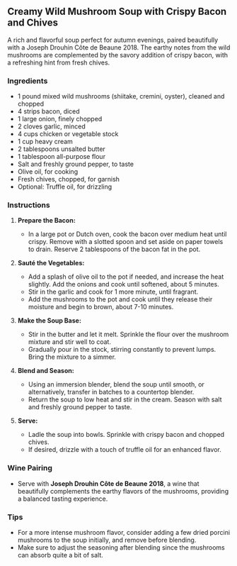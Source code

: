 ## Creamy Wild Mushroom Soup with Crispy Bacon and Chives

A rich and flavorful soup perfect for autumn evenings, paired beautifully with a Joseph Drouhin Côte de Beaune 2018. The earthy notes from the wild mushrooms are complemented by the savory addition of crispy bacon, with a refreshing hint from fresh chives.

### Ingredients

- 1 pound mixed wild mushrooms (shiitake, cremini, oyster), cleaned and chopped
- 4 strips bacon, diced
- 1 large onion, finely chopped
- 2 cloves garlic, minced
- 4 cups chicken or vegetable stock
- 1 cup heavy cream
- 2 tablespoons unsalted butter
- 1 tablespoon all-purpose flour
- Salt and freshly ground pepper, to taste
- Olive oil, for cooking
- Fresh chives, chopped, for garnish
- Optional: Truffle oil, for drizzling

### Instructions

1. **Prepare the Bacon:**
   - In a large pot or Dutch oven, cook the bacon over medium heat until crispy. Remove with a slotted spoon and set aside on paper towels to drain. Reserve 2 tablespoons of the bacon fat in the pot.

2. **Sauté the Vegetables:**
   - Add a splash of olive oil to the pot if needed, and increase the heat slightly. Add the onions and cook until softened, about 5 minutes.
   - Stir in the garlic and cook for 1 more minute, until fragrant.
   - Add the mushrooms to the pot and cook until they release their moisture and begin to brown, about 7-10 minutes.

3. **Make the Soup Base:**
   - Stir in the butter and let it melt. Sprinkle the flour over the mushroom mixture and stir well to coat.
   - Gradually pour in the stock, stirring constantly to prevent lumps. Bring the mixture to a simmer.

4. **Blend and Season:**
   - Using an immersion blender, blend the soup until smooth, or alternatively, transfer in batches to a countertop blender.
   - Return the soup to low heat and stir in the cream. Season with salt and freshly ground pepper to taste.

5. **Serve:**
   - Ladle the soup into bowls. Sprinkle with crispy bacon and chopped chives.
   - If desired, drizzle with a touch of truffle oil for an enhanced flavor.

### Wine Pairing

- Serve with **Joseph Drouhin Côte de Beaune 2018**, a wine that beautifully complements the earthy flavors of the mushrooms, providing a balanced tasting experience.

### Tips

- For a more intense mushroom flavor, consider adding a few dried porcini mushrooms to the soup initially, and remove before blending.
- Make sure to adjust the seasoning after blending since the mushrooms can absorb quite a bit of salt.